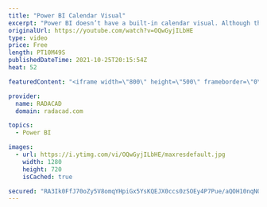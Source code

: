 ```yaml
---
title: "Power BI Calendar Visual"
excerpt: "Power BI doesn’t have a built-in calendar visual. Although there are some custom visuals for building a calendar, however, custom visuals come with some limitations sometimes. In this article and video, I explained how you can use built-in visuals to create a calendar visualization in your report. Get"
originalUrl: https://youtube.com/watch?v=OQwGyjILbHE
type: video
price: Free
length: PT10M49S
publishedDateTime: 2021-10-25T20:15:54Z
heat: 52

featuredContent: "<iframe width=\"800\" height=\"500\" frameborder=\"0\" src=\"https://www.youtube.com/embed/OQwGyjILbHE\" allow=\"accelerometer; autoplay; encrypted-media; gyroscope; picture-in-picture\" allowfullscreen></iframe>"

provider:
  name: RADACAD
  domain: radacad.com

topics:
  - Power BI

images:
  - url: https://i.ytimg.com/vi/OQwGyjILbHE/maxresdefault.jpg
    width: 1280
    height: 720
    isCached: true

secured: "RA3Ik0FfJ70oZy5V8omqYHpiGx5YsKQEJX0ccs0zSOEy4P7Pue/aQOH10nqN0tWj35OyOjDfKSijsDg7U4LQrm4RrrYrAg6gz0AtwivRGZ2YLRFehcel36w2v30M8h4yWddZeKxp/MJvAxmO+K1VOO+w9u6nlLDUrVWMbvXhjrYuRYuvm2dkerTyZkxxyHETlKFwB4ezpC1ZEiT0LXLOZTTMWSRStFZu58DfN/SK5PYNMKQlrpOrbj5rkaYvdqrk9xCwl7Sl7nb3i0OH3Qem0oxeuUqxxc9JNVzzfK77wOWrxflH8sIlmzOWMTdMla55066CjFMHgidjqa7HK+8bZj9Auu+uS9BgN0IBBELaotchj7gCa/zU3lL9oINSZcW0gf2vxyaA7ddT4g1UIiIOtIByX1Gafzq4n0ksws3D924=;g+lrwWtybkTjS0i9jslixw=="
---
```


